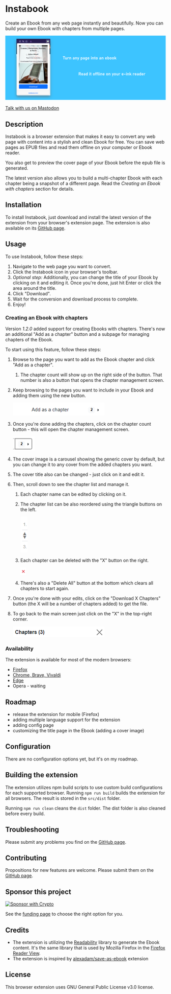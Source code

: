 # Instabook

Create an Ebook from any web page instantly and beautifully. Now you can build your own Ebook with chapters from multiple pages.

![Instabook conversion](/screenshots/extension-large-horizontal.png)

[Talk with us on Mastodon](https://mastodon.social/@instabook)

## Description

Instabook is a browser extension that makes it easy to convert any web page with content into a stylish and clean Ebook for free.
You can save web pages as EPUB files and read them offline on your computer or Ebook reader.

You also get to preview the cover page of your Ebook before the epub file is generated.

The latest version also allows you to build a multi-chapter Ebook with each chapter being a snapshot of a different page.
Read the *Creating an Ebook with chapters* section for details.

## Installation

To install Instabook, just download and install the latest version of the extension from your browser's extension page.
The extension is also available on its [GitHub page](https://github.com/bartoffw/instabook).

## Usage

To use Instabook, follow these steps:

1. Navigate to the web page you want to convert.
2. Click the Instabook icon in your browser's toolbar.
3. *Optional step:* Additionally, you can change the title of your Ebook by clicking on it and editing it. Once you're done, just hit Enter or click the area around the title.
4. Click "Download".
5. Wait for the conversion and download process to complete.
6. Enjoy!

### Creating an Ebook with chapters

Version *1.2.0* added support for creating Ebooks with chapters. There's now an additional "Add as a chapter" button and
a subpage for managing chapters of the Ebook.

To start using this feature, follow these steps:

1. Browse to the page you want to add as the Ebook chapter and click "Add as a chapter".
   1. The chapter count will show up on the right side of the button. That number is also a button that opens the chapter management screen.
2. Keep browsing to the pages you want to include in your Ebook and adding them using the new button.

   ![Add as a chapter](/screenshots/add-as-chapter.png)

3. Once you're done adding the chapters, click on the chapter count button - this will open the chapter management screen.

   ![Chapter count button](/screenshots/chapter-count.png)

4. The cover image is a carousel showing the generic cover by default, but you can change it to any cover from the added chapters you want.
5. The cover title also can be changed - just click on it and edit it.
6. Then, scroll down to see the chapter list and manage it.
   1. Each chapter name can be edited by clicking on it.
   2. The chapter list can be also reordered using the triangle buttons on the left.
   
      ![Instabook conversion](/screenshots/reorder-chapters.png)
   
   3. Each chapter can be deleted with the "X" button on the right.
   
      ![Delete chapter](/screenshots/delete-chapter.png)
   
   4. There's also a "Delete All" button at the bottom which clears all chapters to start again.
7. Once you're done with your edits, click on the "Download X Chapters" button (the X will be a number of chapters added) to get the file.
8. To go back to the main screen just click on the "X" in the top-right corner.

   ![Chapters header](/screenshots/chapters-header.png)

### Availability

The extension is available for most of the modern browsers:

* [Firefox](https://addons.mozilla.org/pl/firefox/addon/instabook/)
* [Chrome, Brave, Vivaldi](https://chromewebstore.google.com/detail/instabook/flabhaeaccijjbjmnchngohnpjiphkhl)
* [Edge](https://microsoftedge.microsoft.com/addons/detail/instabook/dkdkmfokibfehifljhmoedmjbiahibkg)
* Opera - waiting

## Roadmap

- release the extension for mobile (Firefox)
- adding multiple language support for the extension
- adding config page
- customizing the title page in the Ebook (adding a cover image)

## Configuration

There are no configuration options yet, but it's on my roadmap.

## Building the extension

The extension utilizes npm build scripts to use custom build configurations for each supported browser.
Running `npm run build` builds the extension for all browsers. The result is stored in the `src/dist` folder.

Running `npm run clean` cleans the `dist` folder. The dist folder is also cleaned before every build.

## Troubleshooting

Please submit any problems you find on the [GitHub page](https://github.com/bartoffw/instabook/issues).

## Contributing

Propositions for new features are welcome. Please submit them on the [GitHub page](https://github.com/bartoffw/instabook/issues).

## Sponsor this project

[![Sponsor with Crypto](https://img.shields.io/badge/Sponsor-BTC%20|%20ETH%20|%20USDT%20|%20XNO%20|%20XRP%20|%20XMR-orange?style=for-the-badge&logo=bitcoin&logoColor=white)](https://github.com/bartoffw/instabook/blob/main/DONATE.md)

See the [funding page](https://github.com/bartoffw/instabook/blob/main/DONATE.md) to choose the right option for you.

## Credits

* The extension is utilizing the [Readability](https://github.com/mozilla/readability) library to generate the Ebook content.
It's the same library that is used by Mozilla Firefox in the [Firefox Reader View](https://support.mozilla.org/kb/firefox-reader-view-clutter-free-web-pages).
* The extension is inspired by [alexadam/save-as-ebook](https://github.com/alexadam/save-as-ebook) extension

## License

This browser extension uses GNU General Public License v3.0 license.
